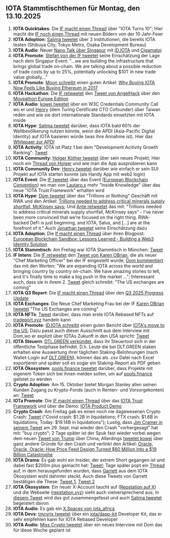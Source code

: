 ## IOTA Stammtischthemen für Montag, den 13.10.2025

1. **IOTA Quicktakes**: Die [IF macht einen Thread](https://x.com/iota/status/1974444392254406667) über "IOTA Turns 10"; Hier macht die [IF noch einen Thread](https://x.com/iota/status/1975551838670762474) mit neuen Bildern von der 10 Jahr-Feier
2. **IOTA Adoption**: [Salima tweetet](https://x.com/Salimasbegum/status/1975228993319092681) über 3 Institutionen, die bereits IOTA testen (Shibuya City, Tokyo Metro, Osaka Development Bureau)
3. **IOTA Audio**: Neuer [Nano Talk über Singapur](https://x.com/id_iota/status/1975298603066257832) mit [ID.IOTA](https://x.com/id_iota) und [Cigamatoi](https://x.com/Cigamatoi)
4. **IOTA Promote**: [Stefan von der IF tweetet](https://x.com/iota_penguin/status/1975880909065764998) seine Einschätzung der Lage nach dem Singapur Event: "...we are building the infrastructure that brings global trade on-chain. We are talking about a possible reduction of trade costs by up to 25%, potentially unlocking $10T in new trade value globally..."
5. **IOTA Promote**: [Moon schreibt](https://x.com/moonbaklava/status/1975908625144033713) einen guten Artikel: [Why Buying IOTA Now Feels Like Buying Ethereum in 2017](https://x.com/moonbaklava/status/1975908625144033713)
6. **IOTA Hackathon**: Die [IF retweetet](https://x.com/iota/status/1975894739011395644) den [Tweet von AngelHack](https://x.com/AngelHack/status/1975863744522571944) über den [Moveathon Europe Edition](https://www.moveathon.build/europe?utm_source=Socials&utm_medium=X&utm_campaign=MoveathonEU)
7. **IOTA Audio**: [kowei tweetet](https://x.com/kowei1995/status/1975880758805111024) über ein W3C Credentials Community Call wo er und [Henry](https://x.com/taiwan_henry) (dem Turing Certificate CTO Cofounder) über Taiwan reden und wie sie dort internationale Standards einsetzten mit IOTA inside
8. **IOTA Hype**: [Salima tweetet](https://x.com/Salimasbegum/status/1975946885778096530) darüber, dass IOTA bald 60% der Weltbevölkerung nutzen könnte, wenn die APDI (Asia-Pacific Digital Identity) auf IOTA basieren würde (was ihre Annahme ist). Hier das [Whitepaer zur APDI](https://drive.google.com/uc?export=download&id=1uejNXqmlt_Jr2dx4CDIrgZpjR7OMp5--)
9. **IOTA Activity**: IOTA ist Platz 1 bei dem "Development Acitivity Growth Ranking": [Tweet](https://x.com/chain_broker/status/1975939240094478448)
10. **IOTA Community**: [Holger Köther tweetet](https://x.com/HolgerKoether/status/1975977096095858734) über sein neues Projekt; Hier noch ein [Thread von Holger](https://x.com/HolgerKoether/status/1976940278285320592) und wie man die App ausprobieren kann
11. **IOTA Community Dev**: [Henry tweetet](https://x.com/0xPlayer1/status/1976020150332867060) darüber wie einfach er sein SUI Projekt auf IOTA starten konnte (als Handy App mit web2 login)
12. **IOTA Event**: Die [IF tweetet](https://x.com/iota/status/1976153005603848387) über das Event ([European Blockchain Convention](https://eblockchainconvention.com/)) wo man von [Lautaro.x](https://x.com/LPGiambroni) mehr "Inside Knowledge" über das neue "IOTA Trust Framework" erhalten wird
13. **IOTA Hype**: [Dom tweetet](https://x.com/DomSchiener/status/1976187527192007136) über das "Trillions or Nothing" Geschäft mit RWA und den Artikel: [Trillions needed to address critical minerals supply shortfall, McKinsey says](https://www.gtreview.com/news/global/trillions-needed-to-address-critical-minerals-supply-shortfall-mckinsey-says/); Und [Ante retweetet](https://x.com/0xRimac/status/1976204015781163090) das mit: "Trillions needed to address critical minerals supply shortfall, McKinsey says" - I’ve never been more convinced that we’re focused on the right thing. RWA-backed DeFi is just beginning, and IOTA, Salus, and [...] are at the forefront of it." Auch [Jonathan tweetet](https://x.com/3rdEclips3/status/1976201992914493689) seine Einschätzung dazu
14. **IOTA Adoption**: Die [If macht einen Thread](https://x.com/iota/status/1976226133105336332) über ihren Blogpost: [European Blockchain Sandbox: Lessons Learned - Building a Web3 Identity Solution](https://blog.iota.org/european-blockchain-sandbox-lessons-learned/)
15. **IOTA Stammtisch**: Am Freitag war IOTA Stammtisch in München: [Tweet](https://x.com/IotaMunchen/status/1976138731913396318)
16. **IF Intern**: Die [IF retweetet](https://x.com/iota/status/1976274834645713124) den [Tweet von Karen OBrian](https://x.com/bondjanebond/status/1976272885598638261), die als neuer "Chef Marketing Officer" bei der IF eingestellt wurde; [Dom kommentiert](https://x.com/DomSchiener/status/1976300022485426583) das mit den Worten: "We are expanding IOTA across the world and bringing country by country on-chain. We have amazing stories to tell, and it's finally time to make a big push in the market ..."; Interessant auch, dass sie in ihrem 2. [Tweet](https://x.com/bondjanebond/status/1976355812970049833) gleich schreibt: "The US exchanges are coming" 
17. **IOTA Q3 Report**: Die [IF macht einen Thread](https://x.com/iota/status/1976276996431696198) über den [Q3 2025 Progress Update](https://blog.iota.org/q3-2025-progress-update/)
18. **IOTA Exchanges**: Die Neue Chef Marketing Frau bei der IF [Karen OBrian tweetet](https://x.com/bondjanebond/status/1976355812970049833) "The US Exchanges are coming"
19. **IOTA NFTs**: [Tweet](https://x.com/IotaRebased/status/1976247627818901652) darüber, dass man erste IOTA Rebased NFTs auf [tradeport.xyz](http://tradeport.xyz/) handeln kann
20. **IOTA Promote**: [ID.IOTA schreibt](https://x.com/id_iota/status/1977069683049111743) einen guten Bericht über [IOTA's move to the US](https://x.com/id_iota/status/1977069683049111743); Dazu passt auch dieser Ausschnitt aus dem Interview mit Dom,wo er explizit über IOTAs Zukunft in den USA spricht: [Tweet](https://x.com/moonbaklava/status/1946238418498863605)
21. **IOTA Steuern**: [DTL.GREEN verkündet](https://x.com/dlt_green/status/1976679117706969533), dass ihr Steuertool sich in der öffentliche Testphase befindet. D.h. Leute die bei DLT.GREEN staken erhalten eine Auswertung ihrer täglichen Staking-Belohnungen (nach Wallet-Login auf [DLT.GREEN](DLT.GREEN)), können das als .csv Datei nach Excel exportieren und später soll es sogar ein Staking-Report als PDF geben
22. **IOTA Ökosystem**: [pools.finance tweetet](https://x.com/PoolsFinance/status/1976641568942547180) darüber, dass Projekte mit eigenem Token sich bei ihnen melden sollen, um auf [pools.finance](pools.finance) gelistet zu werden
23. **Crypto Adoption**: Am 15. Oktober bietet Morgan Stanley allen seinen Kunden Zugang zu Krypto-Fonds (auch in Renten- und Vorsorgekonten) an: [Tweet](https://x.com/MissCryptoGER/status/1976654330858996221)
24. **IOTa Promote**: Die [IF macht einen Thread](https://x.com/iota/status/1976633823090647076) über das [IOTA Trust Framework](https://www.iota.org/learn/trust-framework) und über die Demo: [IOTA Product Demo](https://dpp.demo.iota.org/introduction/1)
25. **Crypto Crash**: Am Freitag gab es einen noch nie dagewesenen Crypto Crash: [Tweet](https://x.com/misterrcrypto/status/1976798496394191285) ("Covid crash: $1.2B in liquidations; FTX crash: $1.6B in liquidations; Today: $19.14B in liquidations"); Lustig, dass [Jim Cramer in seinem Tweet](https://x.com/jimcramer/status/1972627524522795092) am 29. Sept. mal wieder den Crash "vorhergesagt" hat mit: "buy crypto"; 2 Tage später ist der Spuk fast wieder vorbei wegen dem neuen [Tweet von Trump](https://x.com/MissCryptoGER/status/1977425059888181413) über China; Allerdings [tweetet kowei](https://x.com/kowei1995/status/1977583965570818100) über ganz andere Gründe für den Crash und verlinkt den Artikel: [Oracle, Oracle, Oracle: How Price Feed Design Turned $60 Million Into a $19 Billion Catastrophe](https://x.com/yq_acc/status/1977433963728867630)
26. **IOTA Drama**: Es gab wohl ein Insider, der extrem Short gegangen ist und dabei fast $200m plus gemacht hat: [Tweet](https://x.com/martypartymusic/status/1976771889738793109); Tage später popt ein [Thread](https://x.com/eyeonchains/status/1977071983172231507) auf, in dem herausgefunden wurden, dass [Garrett](https://x.com/GarrettBullish) aus dem IOTA Ökosystem wohl dahinter steckt. Auch diese Tweets von Garrett bestätigen die These: [Tweet 1](https://x.com/GarrettBullish/status/1977595975670878623); [Tweet 2](https://x.com/GarrettBullish/status/1977588204409921590)
27. **IOTA Ökosystem**: Ein neuer X-Account taucht auf ([Repstation auf X](https://x.com/repstation_xyz/status/1977036728923046282)) und die Webseite ([repstation.xyz](https://repstation.xyz/)) sieht auch vielversprechend aus; In [diesem Tweet](https://x.com/IotaRebased/status/1977452282573983998) wird das gut zusammengefasst und auch [Salima tweetet](https://x.com/Salimasbegum/status/1977482784194339117) begeistert davon
28. **IOTA Audio**: Es gab ein [X.Spaces von iota_africa](https://x.com/iota_africa/status/1977435370272047527)
29. **IOTA Devs**: [tmcyrix tweetet](https://x.com/tmcyrix/status/1977614178992238874) über ein [iota/dapp-kit](https://www.npmjs.com/package/@iota/dapp-kit) Developer Kit, das er sehr empfehlen kann für IOTA Rebased Developer
30. **IOTA Audio**: [Miss Crypto tweetet](https://x.com/MissCryptoGER/status/1975588226690916721) über ein neues Interview mit Dom das für diese Woche geplant ist
